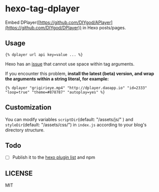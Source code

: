 # hexo-tag-dplayer

Embed DPlayer([https://github.com/DIYgod/APlayer](https://github.com/DIYgod/DPlayer)) in Hexo posts/pages.

## Usage

	{% dplayer url api key=value ... %}

Hexo has an [issue](https://github.com/hexojs/hexo/issues/1455) that cannot use space within tag arguments.

If you encounter this problem, **install the latest (beta) version, and wrap the arguments within a string literal, for example:**

	{% dplayer "grigirieye.mp4" "http://dplayer.daoapp.io" "id=2333" "loop=true" "theme=#878787" "autoplay=yes" %}

## Customization

You can modify variables `scriptDir`(default: "/assets/js/" ) and `styleDir`(default: "/assets/css/") in `index.js` according to your blog's directory structure.

## Todo

- [ ] Publish it to the [hexo plugin list](https://hexo.io/plugins) and npm

## LICENSE

MIT
